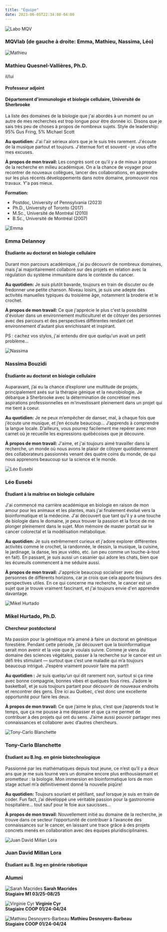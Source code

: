 ```yaml
---
title: "Équipe"
date: 2023-06-05T22:34:08-04:00
---
```


![Labo MQV](/img/RiboClub2024.jpg "Fabulous lab")

### MQVlab (de gauche à droite: Emma, Mathieu, Nassima, Léo)

![Mathieu](/img/mathieu1_small.jpg "Mathieu en chemise verte")

### Mathieu Quesnel-Vallières, Ph.D.
il/lui
#### Professeur adjoint
#### Département d'immunologie et biologie cellulaire, Université de Sherbrooke
La liste des domaines de la biologie que j'ai abordés à un moment
ou un autre de mes recherches est trop longue pour être donnée ici.
Disons que je sais très peu de choses à propos de nombreux sujets.
Style de leadership: 95% Gus Fring, 5% Michael Scott

**Au quotidien:**
J'ai l'air sérieux alors que je le suis très rarement.
J'écoute de la musique partout et toujours. J'éternue fort et
souvent - je vous offre mes excuses.

**À propos de mon travail:**
Les congrès sont ce qu'il y a de mieux à propos de la recherche
en milieu académique. On a la chance de voyager pour recontrer de
nouveaux collègues, lancer des collaborations, en apprendre sur les
plus récents développements dans notre domaine, promouvoir nos
travaux. Y'a pas mieux.

**Formation:**
- Postdoc, University of Pennsylvania (2023)
- Ph.D., University of Toronto (2017)
- M.Sc., Université de Montréal (2010)
- B.Sc., Université de Montréal (2007)


![Emma](/img/emma_small.jpg "Emma dans le labo")

### Emma Delannoy
#### Étudiante au doctorat en biologie cellulaire
Durant mon parcours académique, j'ai pu découvrir de nombreux domaines, mais
j'ai majoritairement collaboré sur des projets en relation avec la régulation
du système immunitaire dans le contexte du cancer.

**Au quotidien:**
Je suis plutôt bavarde, toujours en train de discuter ou de fredonner une petite
chanson. Niveau loisirs, je suis une adepte des activités manuelles typiques
du troisième âge, notamment la broderie et le crochet.

**À propos de mon travail:**
Ce que j'apprécie le plus c'est la possibilité d'évoluer dans un environnement
multiculturel et de côtoyer des personnes avec des parcours et des perspectives
différentes rendant cet environnement d'autant plus enrichissant et inspirant.

PS : cachez vos stylos, j'ai entendu dire que quelqu'un avait un petit problème...


![Nassima](/img/nassima_small.jpg "Nassima dans le labo")

### Nassima Bouzidi
#### Étudiante au doctorat en biologie cellulaire
Auparavant, j’ai eu la chance d’explorer une multitude de projets, principalement
axés sur la thérapie génique et la neurobiologie. Je débarque à Sherbrooke avec la
détermination de concrétiser mes aspirations professionnelles en m'investissant pleinement
dans un projet qui me tient à coeur.

**Au quotidien:**
Je ne peux m’empêcher de danser, mal, à chaque fois que j’écoute une musique, et j’en écoute
beaucoup... J’apprends à comprendre la langue locale. D’ailleurs, vous pourrez facilement me repérer
avec mon carnet où je recueille les expressions québécoises que je découvre.

**À propos de mon travail:**
J'aime, et j'ai toujours aimé travailler dans la recherche, un monde où nous avons
le plaisir de côtoyer quotidiennement des collaborateurs passionnés venant des quatre
coins du monde, de qui nous apprenons beaucoup sur la science et le monde.


![Léo Eusebi](/img/leo1_small.jpg "Léo dans la ville")

### Léo Eusebi
#### Étudiant à la maîtrise en biologie cellulaire
J'ai commencé ma carrière académique en biologie en raison de mon amour pour les
animaux et les plantes, mais j'ai finalement évolué vers la bioinformatique et la
médecine. J'ai découvert que tant qu'il y a une touche de biologie dans le domaine,
je peux trouver la passion et la force de me plonger pleinement dans le sujet. Mon
mémoire de master portait sur le cancer colorectal et la modélisation métabolique.

**Au quotidien:**
Je suis extrêmement curieux et j'adore explorer différentes activités comme le
crochet, la randonnée, le dessin, la musique, la cuisine, le jardinage, la danse,
les jeux vidéo, etc. (un peu comme un touche-à-tout en fait). En passant, je suis
aussi un casanier qui adore les chats, bien que les écureuils commencent à me
séduire aussi.

**À propos de mon travail:**
J'apprécie beaucoup socialiser avec des personnes de différents horizons, car
je crois que cela apporte toujours des perspectives utiles. En ce qui concerne ma
recherche, le cancer est un sujet que je trouve vraiment fascinant, et j'ai
toujours envie d'en apprendre davantage.


![Mikel Hurtado](/img/mikel_small.png "Mikel dans le bureau")

### Mikel Hurtado, Ph.D.
#### Chercheur postdoctoral
Ma passion pour la génétique m’a amené à faire un doctorat en génétique forestière.
Pendant cette période, j’ai découvert que la bioinformatique serait mon avenir et la
voie que je voulais suivre. Comme je viens du domaine des sciences végétales, passer
à la recherche sur le cancer est un défi très stimulant — surtout que c’est une maladie
qui m’a toujours beaucoup intrigué. J’espère vraiment pouvoir faire ma part!!

**Au quotidien :**
Je suis quelqu’un qui dit rarement non, surtout si ça rime avec bonne compagnie, bonnes
vibes et quelques fous rires. J’adore le basketball, et je suis toujours partant pour
découvrir de nouveaux endroits et rencontrer des gens. Être ici au Québec, c’est donc
une excellente opportunité pour faire les deux.

**À propos de mon travail:**
Ce que j’aime le plus, c’est que j’apprends tout le temps, que ça me pousse à me dépasser
et que ça me permet de contribuer à des projets qui ont du sens. J’aime aussi pouvoir
partager mes connaissances et collaborer avec d’autres chercheurs.


![Tony-Carlo Blanchette](/img/tony_small.jpg "Tony dans le labo")

### Tony-Carlo Blanchette
#### Étudiant au B.Ing. en génie biotechnologique
Passionné par les mathématiques depuis tout jeune, ce n’est qu’il y a deux ans que
je me suis tourné vers un domaine encore plus enthousiasmant et prometteur : la biologie.
Mon immersion en bioinformatique lors de mon stage actuel m’a définitivement donné la nouvelle piqûre!

**Au quotidien:**
Toujours souriant et pétillant, sauf lorsque je suis en train de coder. Fun fact,
j’ai développé une véritable passion pour la gastronomie hospitalière… tout sauf pour
le foie aux saucisses…

**À propos de mon travail:**
Nouvellement initié au domaine de la recherche, je trouve dans ce secteur l’opportunité de
contribuer à l’avancée des connaissances sur le cancer, en laissant une trace grâce à des
projets concrets menés en collaboration avec des équipes pluridisciplinaires.


![Juan David Millan Lora](/img/juan_small.jpg "Juan dans la nature")
### Juan David Millan Lora
#### Étudiant au B. Ing en générie robotique


### Alumni
![Sarah Macrides](/img/sarah_alumnus.png "Alumni")
**Sarah Macrides**  
**Stagiaire M1 03/25-08/25**

![Virginie Cyr](/img/virginie_alumnus.png "Alumni")
**Virginie Cyr**  
**Stagiaire COOP 01/24-04/24**

![Mathieu Desnoyers-Barbeau](/img/mathieuDB_alumnus.png "Alumni")
**Mathieu Desnoyers-Barbeau**  
**Stagiaire COOP 01/24-04/24**

